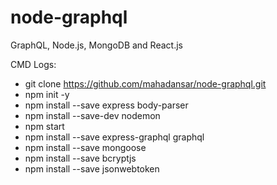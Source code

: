 # node-graphql

GraphQL, Node.js, MongoDB and React.js

CMD Logs:

- git clone https://github.com/mahadansar/node-graphql.git
- npm init -y
- npm install --save express body-parser
- npm install --save-dev nodemon
- npm start
- npm install --save express-graphql graphql
- npm install --save mongoose
- npm install --save bcryptjs
- npm install --save jsonwebtoken
